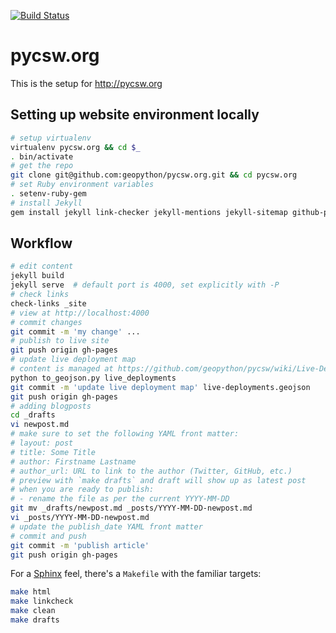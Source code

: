
[![Build Status](https://travis-ci.org/geopython/pycsw.org.png)](https://travis-ci.org/geopython/pycsw.org)

# pycsw.org

This is the setup for http://pycsw.org

## Setting up website environment locally

```bash
# setup virtualenv
virtualenv pycsw.org && cd $_
. bin/activate
# get the repo
git clone git@github.com:geopython/pycsw.org.git && cd pycsw.org
# set Ruby environment variables
. setenv-ruby-gem
# install Jekyll
gem install jekyll link-checker jekyll-mentions jekyll-sitemap github-pages
```

## Workflow

```bash
# edit content
jekyll build
jekyll serve  # default port is 4000, set explicitly with -P 
# check links
check-links _site
# view at http://localhost:4000
# commit changes
git commit -m 'my change' ...
# publish to live site
git push origin gh-pages
# update live deployment map
# content is managed at https://github.com/geopython/pycsw/wiki/Live-Deployments
python to_geojson.py live_deployments
git commit -m 'update live deployment map' live-deployments.geojson
git push origin gh-pages
# adding blogposts
cd _drafts
vi newpost.md
# make sure to set the following YAML front matter:
# layout: post
# title: Some Title
# author: Firstname Lastname
# author_url: URL to link to the author (Twitter, GitHub, etc.)
# preview with `make drafts` and draft will show up as latest post
# when you are ready to publish:
# - rename the file as per the current YYYY-MM-DD
git mv _drafts/newpost.md _posts/YYYY-MM-DD-newpost.md
vi _posts/YYYY-MM-DD-newpost.md
# update the publish_date YAML front matter
# commit and push
git commit -m 'publish article'
git push origin gh-pages
```

For a [Sphinx](http://sphinx-doc.org/) feel, there's a `Makefile` with
the familiar targets:

```bash
make html
make linkcheck
make clean
make drafts
```
